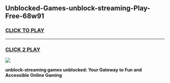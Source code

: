 
## Unblocked-Games-unblock-streaming-Play-Free-68w91
<h3>
<a href="https://premium76.site?title=unblock-streaming&ref=21A">CLICK TO PLAY</a></h3>
<hr>

<h3>
<a href="https://premium76.site?title=unblock-streaming&ref=21A">CLICK 2 PLAY</a>
  
</h3>

<a href="https://premium76.site?title=unblock-streaming&ref=21A"><img src="https://clearcache.store/games.png"></a>


**unblock-streaming games unblocked: Your Gateway to Fun and Accessible Online Gaming**
